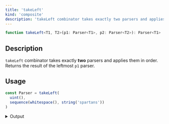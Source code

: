 ```yaml
---
title: 'takeLeft'
kind: 'composite'
description: 'takeLeft combinator takes exactly two parsers and applies them in order. Returns the result of the leftmost parser.'
---
```


```typescript {{ withLineNumbers: false }}
function takeLeft<T1, T2>(p1: Parser<T1>, p2: Parser<T2>): Parser<T1>
```

## Description

`takeLeft` combinator takes exactly **two** parsers and applies them in order. Returns the result of the leftmost `p1` parser.

## Usage

```typescript
const Parser = takeLeft(
  uint(),
  sequence(whitespace(), string('spartans'))
)
```

<details>
  <summary>Output</summary>

  ### Success

  ```typescript
  run(Parser).with('42 spartans')

  {
    kind: 'success',
    state: { text: '42 spartans', index: 11 },
    value: 42
  }
  ```

  ### Failure

  ```typescript
  run(Parser).with('300 haskellers')

  {
    kind: 'failure',
    state: { text: '300 haskellers', index: 4 },
    expected: 'spartans'
  }
  ```
</details>
